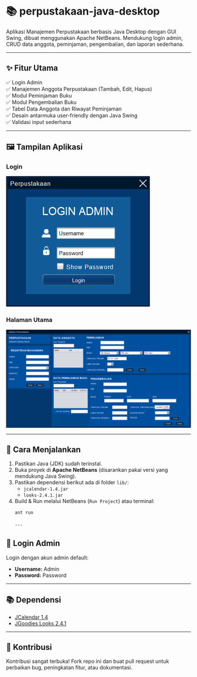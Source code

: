 # 📚 perpustakaan-java-desktop

Aplikasi Manajemen Perpustakaan berbasis Java Desktop dengan GUI Swing, dibuat menggunakan Apache NetBeans. Mendukung login admin, CRUD data anggota, peminjaman, pengembalian, dan laporan sederhana.

---

## ✨ Fitur Utama

✅ Login Admin  
✅ Manajemen Anggota Perpustakaan (Tambah, Edit, Hapus)  
✅ Modul Peminjaman Buku  
✅ Modul Pengembalian Buku  
✅ Tabel Data Anggota dan Riwayat Peminjaman  
✅ Desain antarmuka user-friendly dengan Java Swing  
✅ Validasi input sederhana

---

## 🖼️ Tampilan Aplikasi

### Login
![Login Screenshot](images/login.png)

### Halaman Utama
![Main Dashboard](images/dashboard.png)

---

## 🚀 Cara Menjalankan

1. Pastikan Java (JDK) sudah terinstal.
2. Buka proyek di **Apache NetBeans** (disarankan pakai versi yang mendukung Java Swing).
3. Pastikan dependensi berikut ada di folder `lib/`:
   - `jcalendar-1.4.jar`
   - `looks-2.4.1.jar`
4. Build & Run melalui NetBeans (`Run Project`) atau terminal:
   ```bash
   ant run

   ---

## 🔑 Login Admin

Login dengan akun admin default:

- **Username:** Admin  
- **Password:** Password

---

## 📚 Dependensi

- [JCalendar 1.4](https://toedter.com/jcalendar/)
- [JGoodies Looks 2.4.1](https://www.jgoodies.com/freeware/looks/)

---

## 🤝 Kontribusi

Kontribusi sangat terbuka! Fork repo ini dan buat pull request untuk perbaikan bug, peningkatan fitur, atau dokumentasi.

